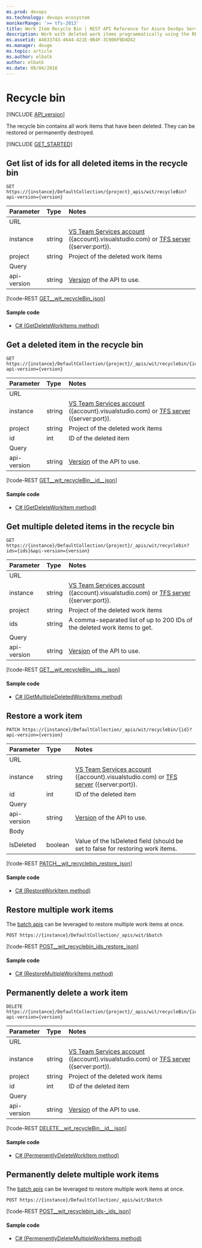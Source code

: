 ```yaml
---
ms.prod: devops
ms.technology: devops-ecosystem
monikerRange: '>= tfs-2013'
title: Work Item Recycle Bin | REST API Reference for Azure DevOps Services and Team Foundation Server
description: Work with deleted work items programmatically using the REST APIs for Azure DevOps Services and Team Foundation Server. 
ms.assetid: A4633743-4644-421E-9B4F-3C906F9D4D42
ms.manager: douge
ms.topic: article
ms.author: elbatk
author: elbatk
ms.date: 08/04/2016
---
```


# Recycle bin
[!INCLUDE [API_version](../_data/version3-preview.md)]

The recycle bin contains all work items that have been deleted.  They can be restored or permanently destroyed.

[!INCLUDE [GET_STARTED](../_data/get-started.md)]

## Get list of ids for all deleted items in the recycle bin
<a name="getalistofdeleteditemsintherecyclebin" />

```no-highlight
GET https://{instance}/DefaultCollection/{project}_apis/wit/recycleBin?api-version={version}
```

| Parameter | Type    | Notes
|:----------|:--------|:------------------------------
| URL
| instance  | string  | [VS Team Services account](/azure/devops/integrate/get-started/rest/basics) ({account}.visualstudio.com) or [TFS server](/azure/devops/integrate/get-started/rest/basics) ({server:port}).
| project   | string  | Project of the deleted work items
| Query
| api-version | string  | [Version](../../concepts/rest-api-versioning.md) of the API to use.

[!code-REST [GET__wit_recycleBin_json](./_data/recyclebin/GET__wit_recyclebin.json)]

#### Sample code

* [C# (GetDeleteWorkItems method)](https://github.com/Microsoft/vsts-dotnet-samples/blob/master/ClientLibrary/Snippets/Microsoft.TeamServices.Samples.Client/WorkItemTracking/RecycleBinSample.cs#L15)

##	Get a deleted item in the recycle bin

```no-highlight
GET https://{instance}/DefaultCollection/{project}/_apis/wit/recyclebin/{id}?api-version={version}
```

| Parameter | Type    | Notes
|:----------|:--------|:------------------------------
| URL
| instance  | string  | [VS Team Services account](/azure/devops/integrate/get-started/rest/basics) ({account}.visualstudio.com) or [TFS server](/azure/devops/integrate/get-started/rest/basics) ({server:port}).
| project   | string  | Project of the deleted work items
| id        | int     | ID of the deleted item
| Query
| api-version | string  | [Version](../../concepts/rest-api-versioning.md) of the API to use.

[!code-REST [GET__wit_recycleBin__id__json](./_data/recyclebin/GET__wit_recyclebin__id_.json)]

#### Sample code

* [C# (GetDeleteWorkItem method)](https://github.com/Microsoft/vsts-dotnet-samples/blob/master/ClientLibrary/Snippets/Microsoft.TeamServices.Samples.Client/WorkItemTracking/RecycleBinSample.cs#L28)

##	Get multiple deleted items in the recycle bin

```no-highlight
GET https://{instance}/DefaultCollection/{project}/_apis/wit/recyclebin?ids={ids}&api-version={version}
```

| Parameter | Type    | Notes
|:----------|:--------|:------------------------------
| URL
| instance  | string  | [VS Team Services account](/azure/devops/integrate/get-started/rest/basics) ({account}.visualstudio.com) or [TFS server](/azure/devops/integrate/get-started/rest/basics) ({server:port}).
| project   | string  | Project of the deleted work items
| ids       | string  | A comma-separated list of up to 200 IDs of the deleted work items to get.
| Query
| api-version | string  | [Version](../../concepts/rest-api-versioning.md) of the API to use.

[!code-REST [GET__wit_recycleBin__ids__json](./_data/recyclebin/GET__wit_recyclebin__ids_.json)]


#### Sample code

* [C# (GetMultipleDeletedWorkItems method)](https://github.com/Microsoft/vsts-dotnet-samples/blob/master/ClientLibrary/Snippets/Microsoft.TeamServices.Samples.Client/WorkItemTracking/RecycleBinSample.cs#L41)

## Restore a work item
<a name="restoreaworkitem" />

```no-highlight
PATCH https://{instance}/DefaultCollection/_apis/wit/recyclebin/{id}?api-version={version}
```

| Parameter | Type    | Notes
|:----------|:--------|:------------------------------
| URL
| instance  | string  | [VS Team Services account](/azure/devops/integrate/get-started/rest/basics) ({account}.visualstudio.com) or [TFS server](/azure/devops/integrate/get-started/rest/basics) ({server:port}).
| id        | int     | ID of the deleted item
| Query
| api-version | string  | [Version](../../concepts/rest-api-versioning.md) of the API to use.
| Body
| IsDeleted | boolean | Value of the IsDeleted field (should be set to false for restoring work items.

[!code-REST [PATCH__wit_recyclebin_restore_json](./_data/recyclebin/PATCH__wit_recyclebin_restore.json)]

#### Sample code

* [C# (RestoreWorkItem method)](https://github.com/Microsoft/vsts-dotnet-samples/blob/master/ClientLibrary/Snippets/Microsoft.TeamServices.Samples.Client/WorkItemTracking/RecycleBinSample.cs#L53)

## Restore multiple work items

The [batch apis](batch.md) can be leveraged to restore multiple work items at once.

```no-highlight
POST https://{instance}/DefaultCollection/_apis/wit/$batch
```

[!code-REST [POST__wit_recyclebin_ids_restore_json](./_data/recyclebin/POST__wit_recyclebin_ids_restore.json)]

#### Sample code

* [C# (RestoreMultipleWorkItems method)](https://github.com/Microsoft/vsts-dotnet-samples/blob/master/ClientLibrary/Snippets/Microsoft.TeamServices.Samples.Client/WorkItemTracking/RecycleBinSample.cs#L70)

## Permanently delete a work item

```no-highlight
DELETE https://{instance}/DefaultCollection/{project}/_apis/wit/recycleBin/{id}?api-version={version}
```

| Parameter | Type    | Notes	
|:----------|:--------|:------------------------------
| URL
| instance  | string  | [VS Team Services account](/azure/devops/integrate/get-started/rest/basics) ({account}.visualstudio.com) or [TFS server](/azure/devops/integrate/get-started/rest/basics) ({server:port}).
| project   | string  | Project of the deleted work items
| id        | int     | ID of the deleted item
| Query
| api-version | string  | [Version](../../concepts/rest-api-versioning.md) of the API to use.

[!code-REST [DELETE__wit_recycleBin__id__json](./_data/recyclebin/DELETE__wit_recyclebin__id_.json)]

#### Sample code

* [C# (PermenentlyDeleteWorkItem method)](https://github.com/Microsoft/vsts-dotnet-samples/blob/master/ClientLibrary/Snippets/Microsoft.TeamServices.Samples.Client/WorkItemTracking/RecycleBinSample.cs#L90)

## Permanently delete multiple work items

The [batch apis](batch.md) can be leveraged to restore multiple work items at once.

```no-highlight
POST https://{instance}/DefaultCollection/_apis/wit/$batch
```

[!code-REST [POST__wit_recyclebin_ids-_ids_json](./_data/recyclebin/POST__wit_recyclebin_ids-_ids_.json)]

#### Sample code

* [C# (PermenentlyDeleteMultipleWorkItems method)](https://github.com/Microsoft/vsts-dotnet-samples/blob/master/ClientLibrary/Snippets/Microsoft.TeamServices.Samples.Client/WorkItemTracking/RecycleBinSample.cs#L101)
